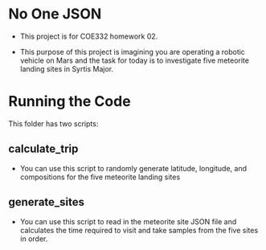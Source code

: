 No One JSON
=

* This project is for COE332 homework 02.

* This purpose of this project is imagining you are operating a robotic vehicle on Mars and the task for today is to investigate five meteorite landing sites in Syrtis Major.

Running the Code
=


This folder has two scripts:

  calculate_trip
--
* You can use this script to randomly generate latitude, longitude, and compositions for the five meteorite landing sites

 generate_sites
--
* You can use this script to read in the meteorite site JSON file and calculates the time required to visit and take samples from the five sites in order.
